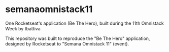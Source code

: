 # semanaomnistack11
One Rocketseat's application (Be The Hero), built during the 11th Omnistack Week by tbattiva 

This repository was built to reproduce the "Be The Hero" application, designed by Rocketseat to "Semana Omnistack 11" (event).
